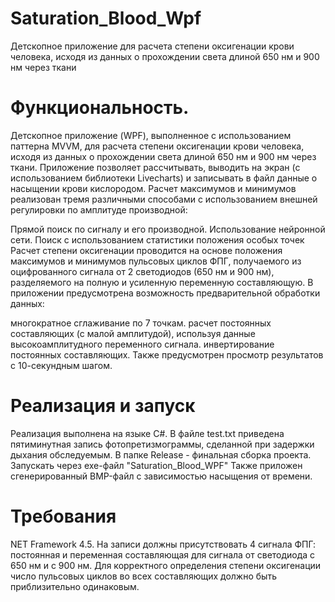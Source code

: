 # Saturation_Blood_Wpf


Детскопное приложение для расчета степени оксигенации крови человека, исходя из данных о прохождении света длиной 650 нм и 900 нм через ткани

# Функциональность.
Детскопное приложение (WPF), выполненное с использованием паттерна MVVM, для расчета степени оксигенации крови человека, исходя из данных о прохождении света длиной 650 нм и 900 нм через ткани. Приложение позволяет рассчитывать, выводить на экран (с использованием библиотеки Livecharts) и записывать в файл данные о насыщении крови кислородом. Расчет максимумов и минимумов реализован тремя различными способами с использованием внешней регулировки по амплитуде производной:

Прямой поиск по сигналу и его производной.
Использование нейронной сети.
Поиск с использованием статистики положения особых точек
Расчет степени оксигенации проводится на основе положения максимумов и минимумов пульсовых циклов ФПГ, получаемого из оцифрованного сигнала от 2 светодиодов (650 нм и 900 нм), разделяемого на полную и усиленную переменную составляющую. В приложении предусмотрена возможность предварительной обработки данных:

многократное сглаживание по 7 точкам.
расчет постоянных составляющих (с малой амплитудой), используя данные высокоамплитудного переменного сигнала.
инвертирование постоянных составляющих.
Также предусмотрен просмотр результатов с 10-секундным шагом.

# Реализация и запуск
Реализация выполнена на языке C#. В файле test.txt приведена пятиминутная запись фотопретизмограммы, сделанной при задержки дыхания обследуемым. В папке Release - финальная сборка проекта. Запускать через exe-файл "Saturation_Blood_WPF"
Также приложен сгенерированный BMP-файл с зависимостью насыщения от времени.

# Требования
NET Framework 4.5. На записи должны присутствовать 4 сигнала ФПГ: постоянная и переменная составляющая для сигнала от светодиода с 650 нм и с 900 нм. Для корректного определения степени оксигенации число пульсовых циклов во всех составляющих должно быть приблизительно одинаковым.

